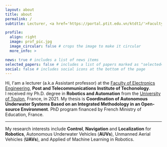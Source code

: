 ```yaml
---
layout: about
title: about
permalink: /
subtitle: Lecturer, <a href='https://portal.ptit.edu.vn/ktdt1/'>Faculty of Electronics Engineering 1</a>, Post and Telecommunications Institute of Techonology (PTIT)<br>Km10, Nguyen Trai road, HaDong, Hanoi, Vietnam <br>anhph [at] ptit.edu.vn 

profile:
  align: right
  image: prof_pic.jpg
  image_circular: false # crops the image to make it circular
  more_info: >

news: true # includes a list of news items
selected_papers: false # includes a list of papers marked as "selected={true}"
social: false # includes social icons at the bottom of the page
---
```


Hi, I'am a lecturer (a.k.a Assistant professor) at the [Faculty of Electronics Engineering](https://portal.ptit.edu.vn/ktdt1/), **Post and Telecommunications Institute of Techonology**.<br> 
I received my Ph.D. degree in **Robotics and Automation** from the [University of Toulon](https://ed548.univ-tln.fr/en/home/), France, in 2021. My thesis is **Coordination of Autonomous Underwater Systems Based on an Integrated Methodology in an Open-source Environment**. PhD program financed by French Ministry of Education, France.<br>

---

My research interests include **Control**, **Navigation** and **Localization** for **Robotics**, Autonomous Underwater Vehicles (**AUVs**), Unmanned Aerial Vehicles (**UAVs**), and Applied of Machine Learning in Robotics.
